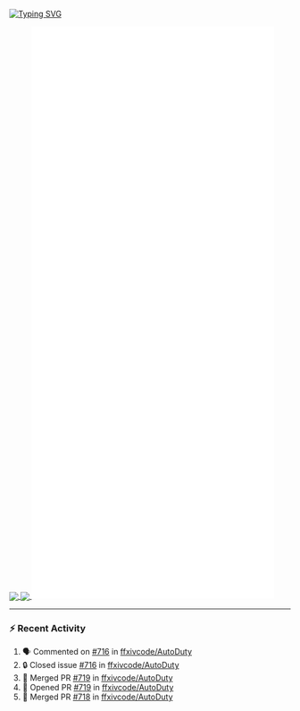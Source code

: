 [![Typing SVG](https://readme-typing-svg.demolab.com?font=Fira+Code&duration=1000&pause=1000&multiline=true&repeat=false&width=435&lines=Simon+Latusek+%7C+Gameplay+Engineer)](https://git.io/typing-svg)

<a href="https://github.com/anuraghazra/github-readme-stats">
  <img height=200 align="center" src="https://github-readme-stats.vercel.app/api?username=erdelf&theme=radical" />
</a>
<a href="https://github.com/anuraghazra/convoychat">
  <img height=200 align="center" src="https://streak-stats.demolab.com?user=erdelf&theme=radical&mode=weekly" />
</a>

<picture>
  <img src="/github-metrics.svg" alt="Metrics">
</picture>

---

### :zap: Recent Activity
<!--START_SECTION:activity-->
1. 🗣 Commented on [#716](https://github.com/ffxivcode/AutoDuty/issues/716#issuecomment-2564425736) in [ffxivcode/AutoDuty](https://github.com/ffxivcode/AutoDuty)
2. 🔒 Closed issue [#716](https://github.com/ffxivcode/AutoDuty/issues/716) in [ffxivcode/AutoDuty](https://github.com/ffxivcode/AutoDuty)
3. 🎉 Merged PR [#719](https://github.com/ffxivcode/AutoDuty/pull/719) in [ffxivcode/AutoDuty](https://github.com/ffxivcode/AutoDuty)
4. 💪 Opened PR [#719](https://github.com/ffxivcode/AutoDuty/pull/719) in [ffxivcode/AutoDuty](https://github.com/ffxivcode/AutoDuty)
5. 🎉 Merged PR [#718](https://github.com/ffxivcode/AutoDuty/pull/718) in [ffxivcode/AutoDuty](https://github.com/ffxivcode/AutoDuty)
<!--END_SECTION:activity-->

<!--
**erdelf/erdelf** is a ✨ _special_ ✨ repository because its `README.md` (this file) appears on your GitHub profile.

Here are some ideas to get you started:

- 🔭 I’m currently working on ...
- 🌱 I’m currently learning ...
- 👯 I’m looking to collaborate on ...
- 🤔 I’m looking for help with ...
- 💬 Ask me about ...
- 📫 How to reach me: ...
- 😄 Pronouns: ...
- ⚡ Fun fact: ...
-->
